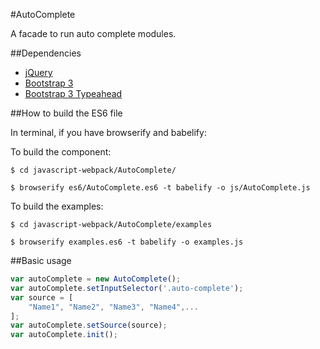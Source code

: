 #AutoComplete

A facade to run auto complete modules.

##Dependencies

- [jQuery](https://code.jquery.com/jquery-2.1.4.min.js)
- [Bootstrap 3](https://maxcdn.bootstrapcdn.com/bootstrap/3.3.5/js/bootstrap.min.js)
- [Bootstrap 3 Typeahead](https://github.com/bassjobsen/Bootstrap-3-Typeahead)

##How to build the ES6 file

In terminal, if you have browserify and babelify:

To build the component:

```
$ cd javascript-webpack/AutoComplete/

$ browserify es6/AutoComplete.es6 -t babelify -o js/AutoComplete.js
```

To build the examples:

```
$ cd javascript-webpack/AutoComplete/examples

$ browserify examples.es6 -t babelify -o examples.js
```

##Basic usage

```javascript
var autoComplete = new AutoComplete();
var autoComplete.setInputSelector('.auto-complete');
var source = [
	"Name1", "Name2", "Name3", "Name4",...
];
var autoComplete.setSource(source);
var autoComplete.init();
```
